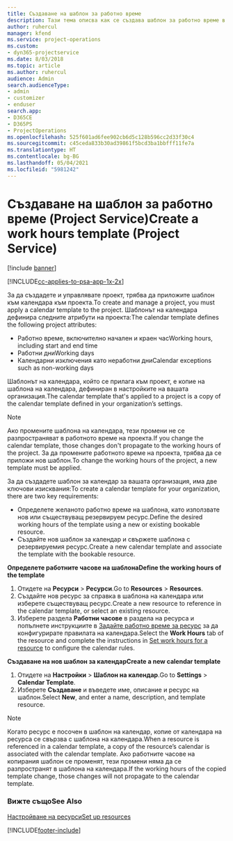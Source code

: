 ```yaml
---
title: Създаване на шаблон за работно време
description: Тази тема описва как се създава шаблон за работно време в Project Service.
author: ruhercul
manager: kfend
ms.service: project-operations
ms.custom:
- dyn365-projectservice
ms.date: 8/03/2018
ms.topic: article
ms.author: ruhercul
audience: Admin
search.audienceType:
- admin
- customizer
- enduser
search.app:
- D365CE
- D365PS
- ProjectOperations
ms.openlocfilehash: 525f601ad6fee902cb6d5c128b596cc2d33f30c4
ms.sourcegitcommit: c45ceda833b30ad39861f5bcd3ba1bbfff11fe7a
ms.translationtype: HT
ms.contentlocale: bg-BG
ms.lasthandoff: 05/04/2021
ms.locfileid: "5981242"
---
```

# <a name="create-a-work-hours-template-project-service"></a><span data-ttu-id="4ec31-103">Създаване на шаблон за работно време (Project Service)</span><span class="sxs-lookup"><span data-stu-id="4ec31-103">Create a work hours template (Project Service)</span></span>

[!include [banner](../includes/psa-now-project-operations.md)]

[!INCLUDE[cc-applies-to-psa-app-1x-2x](../includes/cc-applies-to-psa-app-3x.md)]

<span data-ttu-id="4ec31-104">За да създадете и управлявате проект, трябва да приложите шаблон към календара към проекта.</span><span class="sxs-lookup"><span data-stu-id="4ec31-104">To create and manage a project, you must apply a calendar template to the project.</span></span> <span data-ttu-id="4ec31-105">Шаблонът на календара дефинира следните атрибути на проекта:</span><span class="sxs-lookup"><span data-stu-id="4ec31-105">The calendar template defines the following project attributes:</span></span>

- <span data-ttu-id="4ec31-106">Работно време, включително начален и краен час</span><span class="sxs-lookup"><span data-stu-id="4ec31-106">Working hours, including start and end time</span></span>
- <span data-ttu-id="4ec31-107">Работни дни</span><span class="sxs-lookup"><span data-stu-id="4ec31-107">Working days</span></span>
- <span data-ttu-id="4ec31-108">Календарни изключения като неработни дни</span><span class="sxs-lookup"><span data-stu-id="4ec31-108">Calendar exceptions such as non-working days</span></span>

<span data-ttu-id="4ec31-109">Шаблонът на календара, който се прилага към проект, е копие на шаблона на календара, дефиниран в настройките на вашата организация.</span><span class="sxs-lookup"><span data-stu-id="4ec31-109">The calendar template that's applied to a project is a copy of the calendar template defined in your organization’s settings.</span></span>

> [!NOTE]
> <span data-ttu-id="4ec31-110">Ако промените шаблона на календара, тези промени не се разпространяват в работното време на проекта.</span><span class="sxs-lookup"><span data-stu-id="4ec31-110">If you change the calendar template, those changes don't propagate to the working hours of the project.</span></span> <span data-ttu-id="4ec31-111">За да промените работното време на проекта, трябва да се приложи нов шаблон.</span><span class="sxs-lookup"><span data-stu-id="4ec31-111">To change the working hours of the project, a new template must be applied.</span></span>

<span data-ttu-id="4ec31-112">За да създадете шаблон за календар за вашата организация, има две ключови изисквания:</span><span class="sxs-lookup"><span data-stu-id="4ec31-112">To create a calendar template for your organization, there are two key requirements:</span></span>

- <span data-ttu-id="4ec31-113">Определете желаното работно време на шаблона, като използвате нов или съществуващ резервируем ресурс.</span><span class="sxs-lookup"><span data-stu-id="4ec31-113">Define the desired working hours of the template using a new or existing bookable resource.</span></span>
- <span data-ttu-id="4ec31-114">Създайте нов шаблон за календар и свържете шаблона с резервируемия ресурс.</span><span class="sxs-lookup"><span data-stu-id="4ec31-114">Create a new calendar template and associate the template with the bookable resource.</span></span>

<span data-ttu-id="4ec31-115">**Определете работните часове на шаблона**</span><span class="sxs-lookup"><span data-stu-id="4ec31-115">**Define the working hours of the template**</span></span>

1. <span data-ttu-id="4ec31-116">Отидете на **Ресурси** \> **Ресурси**.</span><span class="sxs-lookup"><span data-stu-id="4ec31-116">Go to **Resources** \> **Resources**.</span></span>
2. <span data-ttu-id="4ec31-117">Създайте нов ресурс за справка в шаблона на календара или изберете съществуващ ресурс.</span><span class="sxs-lookup"><span data-stu-id="4ec31-117">Create a new resource to reference in the calendar template, or select an existing resource.</span></span>
3. <span data-ttu-id="4ec31-118">Изберете раздела **Работни часове** в раздела на ресурса и попълнете инструкциите в [Задайте работно време за ресурс](https://docs.microsoft.com/dynamics365/field-service/set-work-hours-resource) за да конфигурирате правилата на календара.</span><span class="sxs-lookup"><span data-stu-id="4ec31-118">Select the **Work Hours** tab of the resource and complete the instructions in [Set work hours for a resource](https://docs.microsoft.com/dynamics365/field-service/set-work-hours-resource) to configure the calendar rules.</span></span>

<span data-ttu-id="4ec31-119">**Създаване на нов шаблон за календар**</span><span class="sxs-lookup"><span data-stu-id="4ec31-119">**Create a new calendar template**</span></span>

1. <span data-ttu-id="4ec31-120">Отидете на **Настройки** \> **Шаблон на календар**.</span><span class="sxs-lookup"><span data-stu-id="4ec31-120">Go to **Settings** \> **Calendar Template**.</span></span>
2. <span data-ttu-id="4ec31-121">Изберете **Създаване** и въведете име, описание и ресурс на шаблон.</span><span class="sxs-lookup"><span data-stu-id="4ec31-121">Select **New**, and enter a name, description, and template resource.</span></span>


> [!NOTE]
> <span data-ttu-id="4ec31-122">Когато ресурс е посочен в шаблон на календар, копие от календара на ресурса се свързва с шаблона на календара.</span><span class="sxs-lookup"><span data-stu-id="4ec31-122">When a resource is referenced in a calendar template, a copy of the resource’s calendar is associated with the calendar template.</span></span> <span data-ttu-id="4ec31-123">Ако работните часове на копирания шаблон се променят, тези промени няма да се разпространят в шаблона на календара.</span><span class="sxs-lookup"><span data-stu-id="4ec31-123">If the working hours of the copied template change, those changes will not propagate to the calendar template.</span></span>


### <a name="see-also"></a><span data-ttu-id="4ec31-124">Вижте също</span><span class="sxs-lookup"><span data-stu-id="4ec31-124">See Also</span></span>  
 [<span data-ttu-id="4ec31-125">Настройване на ресурси</span><span class="sxs-lookup"><span data-stu-id="4ec31-125">Set up resources</span></span>](../psa/set-up-resources.md)


[!INCLUDE[footer-include](../includes/footer-banner.md)]
